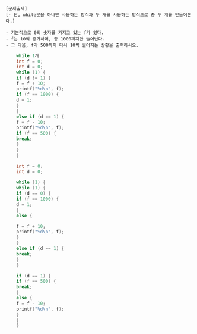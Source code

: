 	[문제출제]
	[- 단, while문을 하나만 사용하는 방식과 두 개를 사용하는 방식으로 총 두 개를 만들어본다.]

	- 기본적으로 0의 숫자를 가지고 있는 f가 있다.
	- f는 10씩 증가하며, 총 1000까지만 늘어난다.
	- 그 다음, f가 500까지 다시 10씩 떨어지는 상황을 출력하시오.


```c
	while 1개
	int f = 0;
	int d = 0;
	while (1) {
	if (d != 1) {
	f = f + 10;
	printf("%d\n", f);
	if (f == 1000) {
	d = 1;
	}
	}
	else if (d == 1) {
	f = f - 10;
	printf("%d\n", f);
	if (f == 500) {
	break;
	}
	}
	}
```





```c
	int f = 0;
	int d = 0;

	while (1) {
	while (1) {
	if (d == 0) {
	if (f == 1000) {
	d = 1;
	}
	else {

	f = f + 10;
	printf("%d\n", f);
	}
	}
	else if (d == 1) {
	break;
	}
	}

	if (d == 1) {
	if (f == 500) {
	break;
	}
	else {
	f = f - 10;
	printf("%d\n", f);
	}
	}
	}
```
